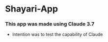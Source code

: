 # Shayari-App

### This app was made using Claude 3.7 
- Intention was to test the capability of  Claude